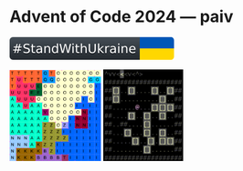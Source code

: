 Advent of Code 2024 — paiv
==

[![standwithukraine](docs/StandWithUkraine.svg)](https://ukrainewar.carrd.co/)

<img src="docs/day12.png" width="160"> <img src="docs/day15.gif" width="140">
